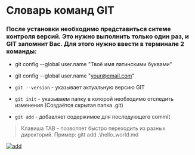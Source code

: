 # **Словарь команд GIT**

### После установки необходимо представиться ситеме контроля версий. Это нужно выполнить только один раз, и GIT запомнит Вас. Для этого нужно ввести в терминале 2 команды:

*    git config --global user.name "Твоё имя латинскими буквами"
*    git config --global user.name "your@email.com"

* `git --version` - указывает актуальную версию GIT
* `git init`      - указываем папку в которой необходимо отследить изменения (Создаётся скрытая папка .git)

* `git add` - добавляет содержимое для последующего commit
>Клавиша TAB - позволяет быстро переходить из разных директорий. Пример: gitt add .\hello_world.md


<a href="https://ibb.co/4F6hdQ6"><img src="https://i.ibb.co/wd95sv9/add.jpg" alt="add" border="0"></a>

